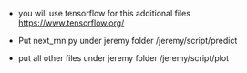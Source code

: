 * you will use tensorflow for this additional files https://www.tensorflow.org/

* Put next_rnn.py under jeremy folder /jeremy/script/predict

* put all other files under jeremy folder /jeremy/script/plot
